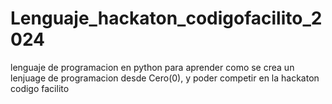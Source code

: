 # Lenguaje_hackaton_codigofacilito_2024
lenguaje de programacion en python para aprender como se crea un lenjuage de programacion desde Cero(0), y poder competir en la hackaton codigo facilito
